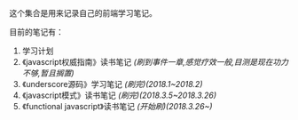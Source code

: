 这个集合是用来记录自己的前端学习笔记。

目前的笔记有：
1. 学习计划
2. 《javascript权威指南》读书笔记 *(刷到事件一章,感觉疗效一般,目测是现在功力不够,暂且搁置)*
3. 《underscore源码》学习笔记 *(刷完)(2018.1~2018.2)*
4. 《javascript模式》读书笔记 *(刷完)(2018.3.5~2018.3.26)*
5. 《functional javascript》读书笔记 *(开始刷)(2018.3.26~)*